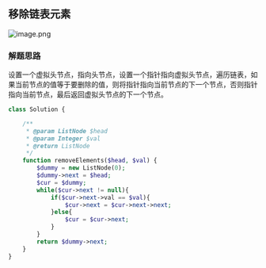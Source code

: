 ## 移除链表元素
![image.png](https://bestacou-1317041502.cos.ap-guangzhou.myqcloud.com/20230926155836.png)


### 解题思路
设置一个虚拟头节点，指向头节点，设置一个指针指向虚拟头节点，遍历链表，如果当前节点的值等于要删除的值，则将指针指向当前节点的下一个节点，否则指针指向当前节点，最后返回虚拟头节点的下一个节点。

```php
class Solution {

    /**
     * @param ListNode $head
     * @param Integer $val
     * @return ListNode
     */
    function removeElements($head, $val) {
        $dummy = new ListNode(0);
        $dummy->next = $head;
        $cur = $dummy;
        while($cur->next != null){
            if($cur->next->val == $val){
                $cur->next = $cur->next->next;
            }else{
                $cur = $cur->next;
            }
        }
        return $dummy->next;
    }
}
```